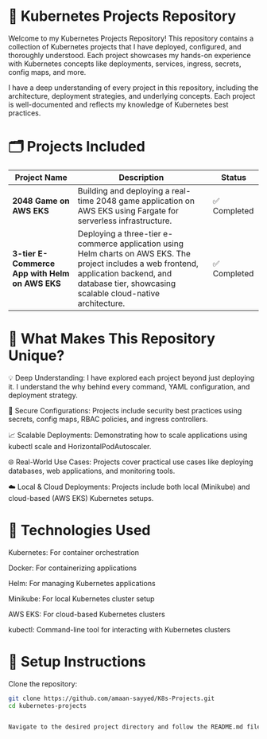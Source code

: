 # 🚀 Kubernetes Projects Repository

Welcome to my Kubernetes Projects Repository!
This repository contains a collection of Kubernetes projects that I have deployed, configured, and thoroughly understood. Each project showcases my hands-on experience with Kubernetes concepts like deployments, services, ingress, secrets, config maps, and more.

I have a deep understanding of every project in this repository, including the architecture, deployment strategies, and underlying concepts. Each project is well-documented and reflects my knowledge of Kubernetes best practices.

# 🗂️ Projects Included

| Project Name            | Description                                           | Status      |
|-------------------------|-------------------------------------------------------|-------------|
| **2048 Game on AWS EKS** | Building and deploying a real-time 2048 game application on AWS EKS using Fargate for serverless infrastructure. | ✅ Completed |
| **3-tier E-Commerce App with Helm on AWS EKS** | Deploying a three-tier e-commerce application using Helm charts on AWS EKS. The project includes a web frontend, application backend, and database tier, showcasing scalable cloud-native architecture. | ✅ Completed |

# 📖 What Makes This Repository Unique?

💡 Deep Understanding: I have explored each project beyond just deploying it. I understand the why behind every command, YAML configuration, and deployment strategy.

🔐 Secure Configurations: Projects include security best practices using secrets, config maps, RBAC policies, and ingress controllers.

📈 Scalable Deployments: Demonstrating how to scale applications using kubectl scale and HorizontalPodAutoscaler.

🌐 Real-World Use Cases: Projects cover practical use cases like deploying databases, web applications, and monitoring tools.

☁️ Local & Cloud Deployments: Projects include both local (Minikube) and cloud-based (AWS EKS) Kubernetes setups.

# 🧰 Technologies Used

Kubernetes: For container orchestration

Docker: For containerizing applications

Helm: For managing Kubernetes applications

Minikube: For local Kubernetes cluster setup

AWS EKS: For cloud-based Kubernetes clusters

kubectl: Command-line tool for interacting with Kubernetes clusters

# 📄 Setup Instructions

Clone the repository:

```bash
git clone https://github.com/amaan-sayyed/K8s-Projects.git
cd kubernetes-projects 


Navigate to the desired project directory and follow the README.md file inside each project for deployment instructions.


